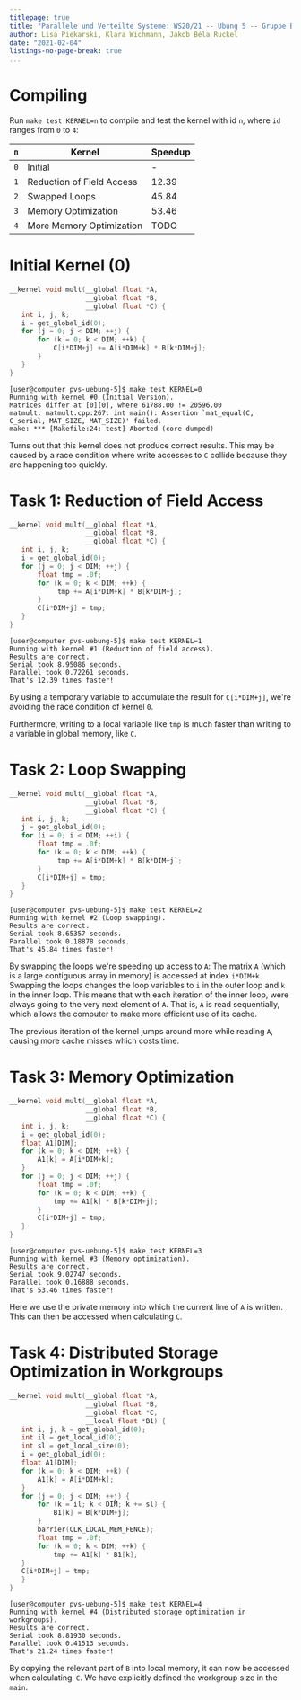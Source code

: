```yaml
---
titlepage: true
title: "Parallele und Verteilte Systeme: WS20/21 -- Übung 5 -- Gruppe B"
author: Lisa Piekarski, Klara Wichmann, Jakob Béla Ruckel
date: "2021-02-04"
listings-no-page-break: true
...
```


# Compiling

Run `make test KERNEL=n` to compile and test the kernel with id `n`,
where `id` ranges from `0` to `4`:

| `n` | Kernel | Speedup |
|-----|--------|---------|
| `0` | Initial | - |
| `1` | Reduction of Field Access | 12.39 |
| `2` | Swapped Loops | 45.84 |
| `3` | Memory Optimization | 53.46 |
| `4` | More Memory Optimization | TODO |

# Initial Kernel (0)

```cpp
__kernel void mult(__global float *A,
                   __global float *B,
                   __global float *C) {
   int i, j, k;
   i = get_global_id(0);
   for (j = 0; j < DIM; ++j) {
       for (k = 0; k < DIM; ++k) {
           C[i*DIM+j] += A[i*DIM+k] * B[k*DIM+j];
       }
   }
}
```

```
[user@computer pvs-uebung-5]$ make test KERNEL=0
Running with kernel #0 (Initial Version).
Matrices differ at [0][0], where 61788.00 != 20596.00
matmult: matmult.cpp:267: int main(): Assertion `mat_equal(C, C_serial, MAT_SIZE, MAT_SIZE)' failed.
make: *** [Makefile:24: test] Aborted (core dumped)
```

Turns out that this kernel does not produce correct results.  This may
be caused by a race condition where write accesses to `C` collide
because they are happening too quickly.


# Task 1: Reduction of Field Access

```cpp
__kernel void mult(__global float *A,
                   __global float *B,
                   __global float *C) {
   int i, j, k;
   i = get_global_id(0);
   for (j = 0; j < DIM; ++j) {
       float tmp = .0f;
       for (k = 0; k < DIM; ++k) {
            tmp += A[i*DIM+k] * B[k*DIM+j];
       }
       C[i*DIM+j] = tmp;
   }
}
```

```
[user@computer pvs-uebung-5]$ make test KERNEL=1
Running with kernel #1 (Reduction of field access).
Results are correct.
Serial took 8.95086 seconds.
Parallel took 0.72261 seconds.
That's 12.39 times faster!
```

By using a temporary variable to accumulate the result for `C[i*DIM+j]`,
we're avoiding the race condition of kernel `0`.

Furthermore, writing to a local variable like `tmp` is much faster than
writing to a variable in global memory, like `C`.

# Task 2: Loop Swapping



```cpp
__kernel void mult(__global float *A,
                   __global float *B,
                   __global float *C) {
   int i, j, k;
   j = get_global_id(0);
   for (i = 0; i < DIM; ++i) {
       float tmp = .0f;
       for (k = 0; k < DIM; ++k) {
            tmp += A[i*DIM+k] * B[k*DIM+j];
       }
       C[i*DIM+j] = tmp;
   }
}
```

```
[user@computer pvs-uebung-5]$ make test KERNEL=2
Running with kernel #2 (Loop swapping).
Results are correct.
Serial took 8.65357 seconds.
Parallel took 0.18878 seconds.
That's 45.84 times faster!
```

By swapping the loops we're speeding up access to `A`: The matrix `A`
(which is a large contiguous array in memory) is accessed at index
`i*DIM+k`.  Swapping the loops changes the loop variables to `i` in
the outer loop and `k` in the inner loop.  This means that with each
iteration of the inner loop, were always going to the very next element
of `A`.  That is, `A` is read sequentially, which allows the computer to
make more efficient use of its cache.

The previous iteration of the kernel jumps around more while reading
`A`, causing more cache misses which costs time.

# Task 3: Memory Optimization

```cpp
__kernel void mult(__global float *A,
                   __global float *B,
                   __global float *C) {
   int i, j, k;
   i = get_global_id(0);
   float A1[DIM];
   for (k = 0; k < DIM; ++k) {
       A1[k] = A[i*DIM+k];
   }
   for (j = 0; j < DIM; ++j) {
       float tmp = .0f;
       for (k = 0; k < DIM; ++k) {
           tmp += A1[k] * B[k*DIM+j];
       }
       C[i*DIM+j] = tmp;
   }
}
```

```
[user@computer pvs-uebung-5]$ make test KERNEL=3
Running with kernel #3 (Memory optimization).
Results are correct.
Serial took 9.02747 seconds.
Parallel took 0.16888 seconds.
That's 53.46 times faster!
```

Here we use the private memory into which the current line of `A`
is written. This can then be accessed when calculating `C`. 


# Task 4: Distributed Storage Optimization in Workgroups

``` cpp
__kernel void mult(__global float *A,
                   __global float *B,
                   __global float *C,
                   __local float *B1) {
   int i, j, k = get_global_id(0);
   int il = get_local_id(0);
   int sl = get_local_size(0);
   i = get_global_id(0);
   float A1[DIM];
   for (k = 0; k < DIM; ++k) {
       A1[k] = A[i*DIM+k];
   }
   for (j = 0; j < DIM; ++j) {
       for (k = il; k < DIM; k += sl) {
           B1[k] = B[k*DIM+j];
       }
       barrier(CLK_LOCAL_MEM_FENCE);
       float tmp = .0f;
       for (k = 0; k < DIM; ++k) {
           tmp += A1[k] * B1[k];
   }
   C[i*DIM+j] = tmp;
   }
}
```

```
[user@computer pvs-uebung-5]$ make test KERNEL=4
Running with kernel #4 (Distributed storage optimization in workgroups).
Results are correct.
Serial took 8.81930 seconds.
Parallel took 0.41513 seconds.
That's 21.24 times faster!
```

By copying the relevant part of `B` into local memory, it can now
be accessed when calculating` C`. We have explicitly defined the
workgroup size in the `main`. 